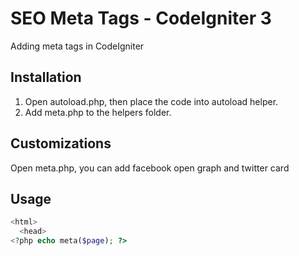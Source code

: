 # SEO Meta Tags - CodeIgniter 3
Adding meta tags in CodeIgniter

## Installation
1. Open autoload.php, then place the code into autoload helper.
2. Add meta.php to the helpers folder.

## Customizations
Open meta.php, you can add facebook open graph and twitter card

## Usage
~~~php
<html>
  <head>
<?php echo meta($page); ?>
~~~
